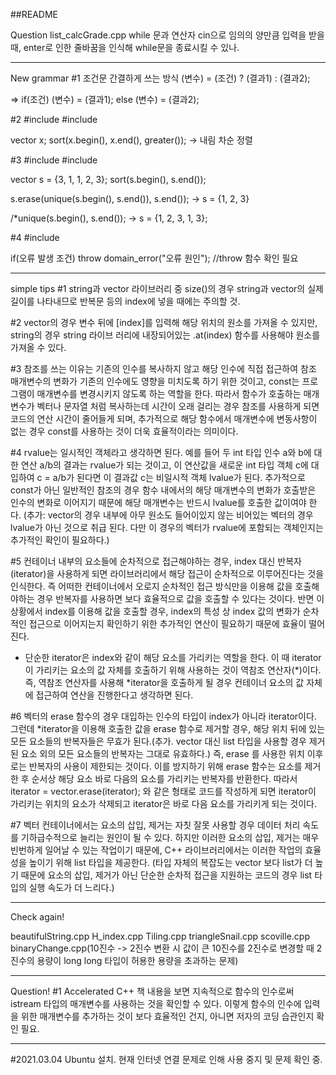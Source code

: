 ##README

Question list_calcGrade.cpp
while 문과 연산자 cin으로 임의의 양만큼 입력을 받을 때, enter로 인한 줄바꿈을 인식해 while문을 종료시킬 수 있나.

-------------------------------------------------------------------------------------------

New grammar
#1
조건문 간결하게 쓰는 방식
(변수) = (조건) ? (결과1) : (결과2);

=>
if(조건) (변수) = (결과1);
else (변수) = (결과2);
	
#2
#include <algorithm>
#include <functional>

vector<type> x;
sort(x.begin(), x.end(), greater<type>()); -> 내림 차순 정렬


#3
#include <algorithm>
#include <vector>

vector<int> s = {3, 1, 1, 2, 3};
sort(s.begin(), s.end());

s.erase(unique(s.begin(), s.end()), s.end());
-> s = {1, 2, 3}

/*unique(s.begin(), s.end());
-> s = {1, 2, 3, 1, 3};

#4
#include <stdexcept>

if(오류 발생 조건) throw domain_error("오류 원인");
//throw 함수 확인 필요



-------------------------------------------------------------------------------------------

simple tips
#1
string과 vector 라이브러리 중 size()의 경우 string과 vector의 실제 길이를 나타내므로 반복문 등의 index에
넣을 때에는 주의할 것.

#2
vector의 경우 변수 뒤에 [index]를 입력해 해당 위치의 원소를 가져올 수 있지만, string의 경우 string 라이브
러리에 내장되어있는 .at(index) 함수를 사용해야 원소를 가져올 수 있다.

#3
참조를 쓰는 이유는 기존의 인수를 복사하지 않고 해당 인수에 직접 접근하여 참조 매개변수의 변화가 기존의 인수에도 
영향을 미치도록 하기 위한 것이고, const는 프로그램이 매개변수를 변경시키지 않도록 하는 역할을 한다. 따라서 
함수가 호출하는 매개변수가 벡터나 문자열 처럼 복사하는데 시간이 오래 걸리는 경우 참조를 사용하게 되면 코드의
연산 시간이 줄어들게 되며, 추가적으로 해당 함수에서 매개변수에 변동사항이 없는 경우 const를 사용하는 것이
더욱 효율적이라는 의미이다.

#4
rvalue는 일시적인 객체라고 생각하면 된다. 예를 들어 두 int 타입 인수 a와 b에 대한 연산 a/b의 결과는 rvalue가
되는 것이고, 이 연산값을 새로운 int 타입 객체 c에 대입하여 c = a/b가 된다면 이 결과값 c는 비일시적 객체 lvalue가
된다. 추가적으로 const가 아닌 일반적인 참조의 경우 함수 내에서의 해당 매개변수의 변화가 호출받은 인수의 변화로
이어지기 때문에 해당 매개변수는 반드시 lvalue를 호출한 값이여야 한다. 
(추가: vector의 경우 내부에 아무 원소도 들어이있지 않는 비어있는 벡터의 경우 lvalue가 아닌 것으로 취급 된다.
다만 이 경우의 벡터가 rvalue에 포함되는 객체인지는 추가적인 확인이 필요하다.)

#5
컨테이너 내부의 요소들에 순차적으로 접근해야하는 경우, index 대신 반복자(iterator)을 사용하게 되면 라이브러리에서 
해당 접근이 순차적으로 이루어진다는 것을 인식한다. 즉 어떠한 컨테이너에서 오로지 순차적인 접근 방식만을 이용해 
값을 호출해야하는 경우 반복자를 사용하면 보다 효율적으로 값을 호출할 수 있다는 것이다. 반면 이 상황에서 index를 이용해
값을 호출할 경우, index의 특성 상 index 값의 변화가 순차적인 접근으로 이어지는지 확인하기 위한 추가적인 연산이 필요하기
때문에 효율이 떨어진다.
+ 단순한 iterator은 index와 같이 해당 요소를 가리키는 역할을 한다. 이 때 iterator이 가리키는 요소의 값 자체를 
호출하기 위해 사용하는 것이 역참조 연산자(*)이다. 즉, 역참조 연산자를 사용해 *iterator을 호출하게 될 경우 컨테이너 요소의
값 자체에 접근하여 연산을 진행한다고 생각하면 된다.

#6
벡터의 erase 함수의 경우 대입하는 인수의 타입이 index가 아니라 iterator이다. 그런데 *iterator을 이용해 호출한
값을 erase 함수로 제거할 경우, 해당 위치 뒤에 있는 모든 요소들의 반복자들은 무효가 된다.(추가. vector 대신 list 타입을
사용할 경우 제거된 요소 외의 모든 요소들의 반복자는 그대로 유효하다.) 즉, erase 를 사용한 위치 이후로는 반복자의 사용이 
제한되는 것이다. 이를 방지하기 위해 erase 함수는 요소를 제거한 후 순서상 해당 요소 바로 다음의 요소를 가리키는 반복자를 
반환한다. 따라서 iterator = vector.erase(iterator); 와 같은 형태로 코드를 작성하게 되면 iterator이 가리키는
위치의 요소가 삭제되고 iterator은 바로 다음 요소를 가리키게 되는 것이다.

#7
벡터 컨테이너에서는 요소의 삽입, 제거는 자칫 잘못 사용할 경우 데이터 처리 속도를 기하급수적으로 늘리는 원인이 될 수 있다.
하지만 이러한 요소의 삽입, 제거는 매우 빈번하게 일어날 수 있는 작업이기 때문에, C++ 라이브러리에서는 이러한 작업의 효율성을
높이기 위해 list 타입을 제공한다. (타입 자체의 복잡도는 vector 보다 list가 더 높기 때문에 요소의 삽입, 제거가 아닌 단순한
순차적 접근을 지원하는 코드의 경우 list 타입의 실행 속도가 더 느리다.) 

-------------------------------------------------------------------------------------------

Check again!

beautifulString.cpp
H_index.cpp
Tiling.cpp
triangleSnail.cpp
scoville.cpp
binaryChange.cpp(10진수 -> 2진수 변환 시 값이 큰 10진수를 2진수로 변경할 때 2진수의 용량이 long long 타입이 허용한 용량을 초과하는 문제)


-------------------------------------------------------------------------------------------

Question!
#1
Accelerated C++ 책 내용을 보면 지속적으로 함수의 인수로써 istream 타입의 매개변수를 사용하는 것을 확인할 수 있다. 
이렇게 함수의 인수에 입력을 위한 매개변수를 추가하는 것이 보다 효율적인 건지, 아니면 저자의 코딩 습관인지 확인 필요.


-------------------------------------------------------------------------------------------

#2021.03.04
Ubuntu 설치. 현재 인터넷 연결 문제로 인해 사용 중지 및 문제 확인 중.